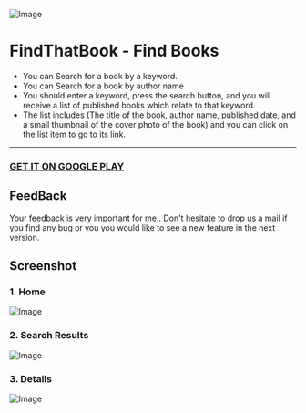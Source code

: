 ![Image](https://lh3.googleusercontent.com/HYeP3KmVLT4Veo_EjzEaBXjMRhrSWtKl0HfOgK9xyaC10DE6SGN26V8qt9aRuvM2BA=s180-rw)
# FindThatBook - Find Books

- You can Search for a book by a keyword.
- You can Search for a book by author name
- You should enter a keyword, press the search button, and you will receive a list of published books which relate to that keyword.
- The list includes (The title of the book, author name, published date, and a small thumbnail of the cover photo of the book) and you can click on the list item to go to its link.


------------



### [GET IT ON GOOGLE PLAY](https://play.google.com/store/apps/details?id=codes.umair.findthatbook "GET IT ON GOOGLE PLAY")

## FeedBack
Your feedback is very important for me.. Don't hesitate to drop us a mail if you find any bug or you you would like to see a new feature in the next version.

## Screenshot
### 1. Home
![Image](https://lh3.googleusercontent.com/q-pTpLA09XP_5GIp92cZa61fqIksmTHXN6RZ_ml_V6mnom3tEyCaO_6bW2aJTZGDjKY=w720-h310-rw)

### 2. Search Results
![Image](https://lh3.googleusercontent.com/hzkLP0EXFr_dL0r1Z3XNMBZksNyLZQdI1F7TD1w1AqJJhtS4a9RoLzVBdD6i4duMzio=w720-h310-rw)

### 3. Details
![Image](https://lh3.googleusercontent.com/4IotlYpIdiy36QCDa9hFEgMaIgNDLvtnqeAQlw_f3Ggo5IWBDiLvXsHMHG_mcIRCpQ=w720-h310-rw)
